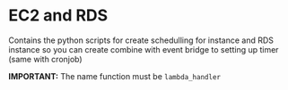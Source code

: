 # EC2 and RDS
Contains the python scripts for create schedulling for instance and RDS instance so you can create combine with event bridge to setting up timer (same with cronjob)


__IMPORTANT:__ The name function must be `lambda_handler`
